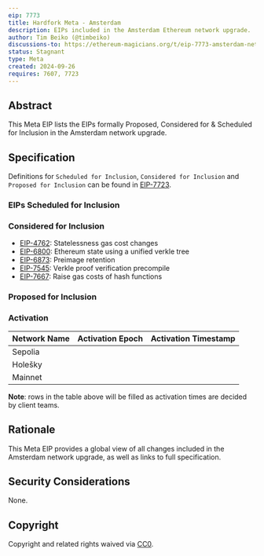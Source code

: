 ```yaml
---
eip: 7773
title: Hardfork Meta - Amsterdam
description: EIPs included in the Amsterdam Ethereum network upgrade.
author: Tim Beiko (@timbeiko)
discussions-to: https://ethereum-magicians.org/t/eip-7773-amsterdam-network-upgrade-meta-thread/21195
status: Stagnant
type: Meta
created: 2024-09-26
requires: 7607, 7723
---
```


## Abstract

This Meta EIP lists the EIPs formally Proposed, Considered for & Scheduled for Inclusion in the Amsterdam network upgrade. 

## Specification

Definitions for `Scheduled for Inclusion`, `Considered for Inclusion` and `Proposed for Inclusion` can be found in [EIP-7723](./eip-7723.md).

### EIPs Scheduled for Inclusion  

### Considered for Inclusion

* [EIP-4762](./eip-4762.md): Statelessness gas cost changes
* [EIP-6800](./eip-6800.md): Ethereum state using a unified verkle tree
* [EIP-6873](./eip-6873.md): Preimage retention
* [EIP-7545](./eip-7545.md): Verkle proof verification precompile
* [EIP-7667](./eip-7667.md): Raise gas costs of hash functions

### Proposed for Inclusion

### Activation 

| Network Name     | Activation Epoch | Activation Timestamp |
|------------------|------------------|----------------------|
| Sepolia          |                  |                      |
| Holešky          |                  |                      |
| Mainnet          |                  |                      |

**Note**: rows in the table above will be filled as activation times are decided by client teams. 

## Rationale

This Meta EIP provides a global view of all changes included in the Amsterdam network upgrade, as well as links to full specification. 

## Security Considerations

None.

## Copyright

Copyright and related rights waived via [CC0](../LICENSE.md).
